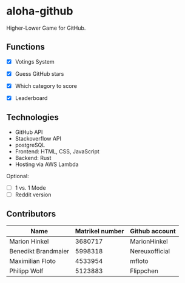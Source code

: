 # aloha-github
Higher-Lower Game for GitHub.

## Functions
- [x] Votings System
- [x] Guess GitHub stars
- [x] Which category to score
- [x] Leaderboard


## Technologies
- GitHub API
- Stackoverflow API
- postgreSQL
- Frontend: HTML, CSS, JavaScript
- Backend: Rust
- Hosting via AWS Lambda

Optional:
- [ ] 1 vs. 1 Mode
- [ ] Reddit version

## Contributors
| Name                | Matrikel number | Github account |
|---------------------|-----------------|----------------|
| Marion Hinkel       | 3680717         | MarionHinkel   |
| Benedikt Brandmaier | 5998318         | Nereuxofficial |
| Maximilian Floto    | 4533954         | mfloto         |
| Philipp Wolf        | 5123883         | Flippchen      |

